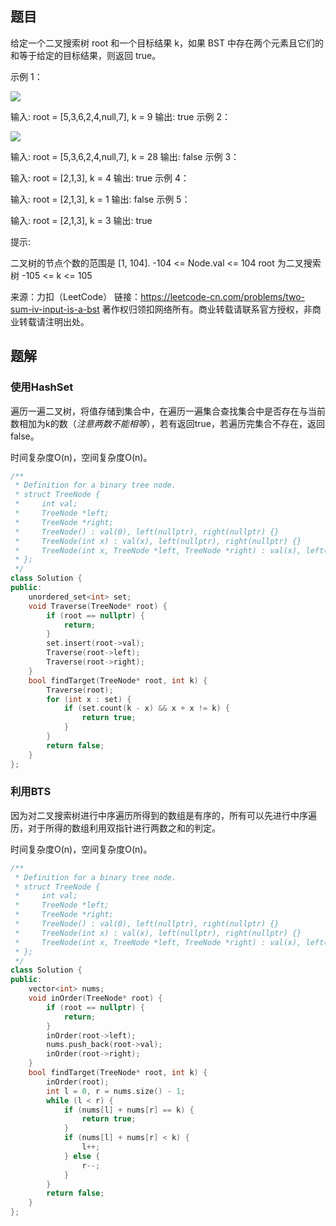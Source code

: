 ## 题目

给定一个二叉搜索树 root 和一个目标结果 k，如果 BST 中存在两个元素且它们的和等于给定的目标结果，则返回 true。

 

示例 1：

![](https://assets.leetcode.com/uploads/2020/09/21/sum_tree_1.jpg)

输入: root = [5,3,6,2,4,null,7], k = 9
输出: true
示例 2：

![](https://assets.leetcode.com/uploads/2020/09/21/sum_tree_2.jpg)


输入: root = [5,3,6,2,4,null,7], k = 28
输出: false
示例 3：

输入: root = [2,1,3], k = 4
输出: true
示例 4：

输入: root = [2,1,3], k = 1
输出: false
示例 5：

输入: root = [2,1,3], k = 3
输出: true


提示:

二叉树的节点个数的范围是  [1, 104].
-104 <= Node.val <= 104
root 为二叉搜索树
-105 <= k <= 105

来源：力扣（LeetCode）
链接：https://leetcode-cn.com/problems/two-sum-iv-input-is-a-bst
著作权归领扣网络所有。商业转载请联系官方授权，非商业转载请注明出处。

## 题解

### 使用HashSet

遍历一遍二叉树，将值存储到集合中，在遍历一遍集合查找集合中是否存在与当前数相加为k的数（*注意两数不能相等*），若有返回true，若遍历完集合不存在，返回false。

时间复杂度O(n)，空间复杂度O(n)。

```c++
/**
 * Definition for a binary tree node.
 * struct TreeNode {
 *     int val;
 *     TreeNode *left;
 *     TreeNode *right;
 *     TreeNode() : val(0), left(nullptr), right(nullptr) {}
 *     TreeNode(int x) : val(x), left(nullptr), right(nullptr) {}
 *     TreeNode(int x, TreeNode *left, TreeNode *right) : val(x), left(left), right(right) {}
 * };
 */
class Solution {
public:
    unordered_set<int> set;
    void Traverse(TreeNode* root) {
        if (root == nullptr) {
            return;
        }
        set.insert(root->val);
        Traverse(root->left);
        Traverse(root->right);
    }
    bool findTarget(TreeNode* root, int k) {
        Traverse(root);
        for (int x : set) {
            if (set.count(k - x) && x + x != k) {
                return true;
            }
        }
        return false;
    }
};
```

### 利用BTS

因为对二叉搜索树进行中序遍历所得到的数组是有序的，所有可以先进行中序遍历，对于所得的数组利用双指针进行两数之和的判定。

时间复杂度O(n)，空间复杂度O(n)。

```c++
/**
 * Definition for a binary tree node.
 * struct TreeNode {
 *     int val;
 *     TreeNode *left;
 *     TreeNode *right;
 *     TreeNode() : val(0), left(nullptr), right(nullptr) {}
 *     TreeNode(int x) : val(x), left(nullptr), right(nullptr) {}
 *     TreeNode(int x, TreeNode *left, TreeNode *right) : val(x), left(left), right(right) {}
 * };
 */
class Solution {
public:
    vector<int> nums;
    void inOrder(TreeNode* root) {
        if (root == nullptr) {
            return;
        }
        inOrder(root->left);
        nums.push_back(root->val);
        inOrder(root->right);
    }
    bool findTarget(TreeNode* root, int k) {
        inOrder(root);
        int l = 0, r = nums.size() - 1;
        while (l < r) {
            if (nums[l] + nums[r] == k) {
                return true;
            }
            if (nums[l] + nums[r] < k) {
                l++;
            } else {
                r--;
            }
        }
        return false;
    }
};
```


